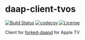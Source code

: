 # daap-client-tvos

[![Build Status](https://travis-ci.org/andrsd/forked-daapd-tvos.svg?branch=master)](https://travis-ci.org/andrsd/forked-daapd-tvos)
[![codecov](https://codecov.io/gh/andrsd/forked-daapd-tvos/branch/master/graph/badge.svg)](https://codecov.io/gh/andrsd/forked-daapd-tvos)
[![License](http://img.shields.io/:license-mit-blue.svg)](https://andrsd.mit-license.org/)

Client for [forked-daapd](https://github.com/ejurgensen/forked-daapd) for Apple TV

